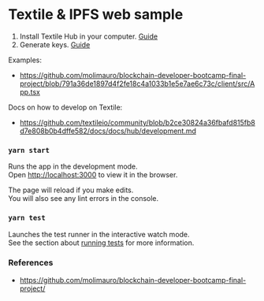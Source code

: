 # Textile & IPFS web sample

1. Install Textile Hub in your computer. [Guide](https://github.com/textileio/community/blob/master/docs/docs/hub/accounts.md)
2. Generate keys. [Guide](https://github.com/textileio/community/blob/b2ce30824a36fbafd815fb8d7e808b0b4dffe582/docs/docs/hub/development.md)


Examples:
- https://github.com/molimauro/blockchain-developer-bootcamp-final-project/blob/791a36de1897d4f2fe18c4a1033b1e5e7ae6c73c/client/src/App.tsx

Docs on how to develop on Textile:
- https://github.com/textileio/community/blob/b2ce30824a36fbafd815fb8d7e808b0b4dffe582/docs/docs/hub/development.md

### `yarn start`

Runs the app in the development mode.\
Open [http://localhost:3000](http://localhost:3000) to view it in the browser.

The page will reload if you make edits.\
You will also see any lint errors in the console.

### `yarn test`

Launches the test runner in the interactive watch mode.\
See the section about [running tests](https://facebook.github.io/create-react-app/docs/running-tests) for more information.

### References
- https://github.com/molimauro/blockchain-developer-bootcamp-final-project/